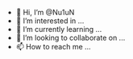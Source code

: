 - 👋 Hi, I’m @Nu1uN
- 👀 I’m interested in ...
- 🌱 I’m currently learning ...
- 💞️ I’m looking to collaborate on ...
- 📫 How to reach me ...

<!---
Nu1uN/Nu1uN is a ✨ special ✨ repository because its `README.md` (this file) appears on your GitHub profile.
You can click the Preview link to take a look at your changes.
--->
